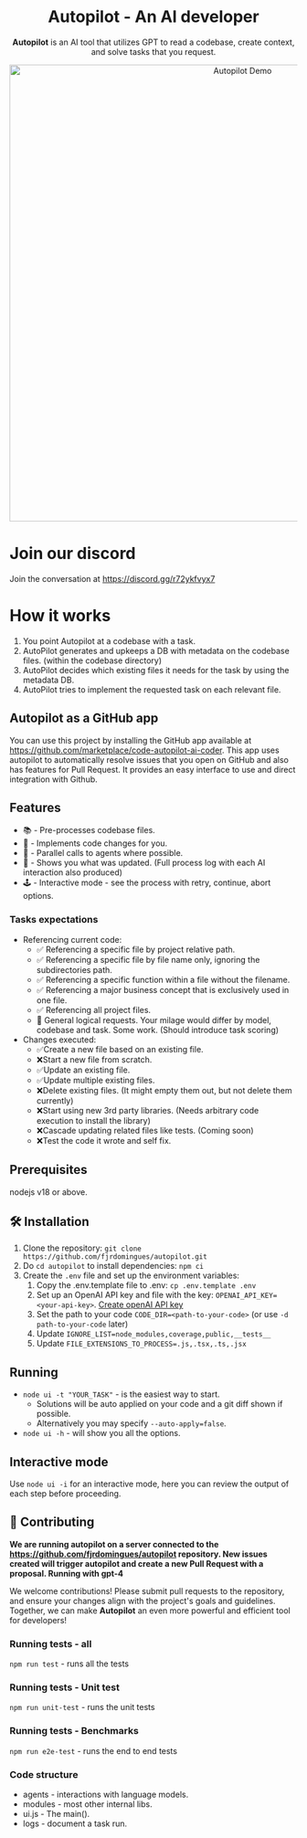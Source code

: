 <h1 align="center">Autopilot - An AI developer</h1>

<p align="center">
  <strong>Autopilot</strong> is an AI tool that utilizes GPT to read a codebase, create context, and solve tasks that you request.
</p>

<p align="center">
  <img src="public/demo.gif" alt="Autopilot Demo" width="800"/>
</p>

# Join our discord
Join the conversation at https://discord.gg/r72ykfvyx7

# How it works 

1. You point Autopilot at a codebase with a task.
2. AutoPilot generates and upkeeps a DB with metadata on the codebase files. (within the codebase directory)
3. AutoPilot decides which existing files it needs for the task by using the metadata DB.
4. AutoPilot tries to implement the requested task on each relevant file.

## Autopilot as a GitHub app
You can use this project by installing the GitHub app available at https://github.com/marketplace/code-autopilot-ai-coder. This app uses autopilot to automatically resolve issues that you open on GitHub and also has features for Pull Request. It provides an easy interface to use and direct integration with Github.


## Features

- 📚 - Pre-processes codebase files.
- 🤖 - Implements code changes for you.
- 🚀 - Parallel calls to agents where possible.
- 📝 - Shows you what was updated. (Full process log with each AI interaction also produced)
- 🕹️ - Interactive mode - see the process with retry, continue, abort options.

### Tasks expectations
- Referencing current code:
  - ✅ Referencing a specific file by project relative path.
  - ✅ Referencing a specific file by file name only, ignoring the subdirectories path.
  - ✅ Referencing a specific function within a file without the filename.
  - ✅ Referencing a major business concept that is exclusively used in one file.
  - ✅ Referencing all project files.
  - 🤔 General logical requests. Your milage would differ by model, codebase and task. Some work. (Should introduce task scoring)
- Changes executed:
  - ✅Create a new file based on an existing file.
  - ❌Start a new file from scratch.
  - ✅Update an existing file.
  - ✅Update multiple existing files.
  - ❌Delete existing files. (It might empty them out, but not delete them currently)
  - ❌Start using new 3rd party libraries. (Needs arbitrary code execution to install the library)
  - ❌Cascade updating related files like tests. (Coming soon)
  - ❌Test the code it wrote and self fix.

## Prerequisites 
nodejs v18 or above.

## 🛠️ Installation

1. Clone the repository: `git clone https://github.com/fjrdomingues/autopilot.git`
2. Do `cd autopilot` to install dependencies: `npm ci`
3. Create the `.env` file and set up the environment variables:
   1. Copy the .env.template file to .env: `cp .env.template .env`
   2. Set up an OpenAI API key and file with the key: `OPENAI_API_KEY=<your-api-key>`. [Create openAI API key](https://platform.openai.com/account/api-keys)
   3. Set the path to your code `CODE_DIR=<path-to-your-code>` (or use `-d path-to-your-code` later)
   4. Update `IGNORE_LIST=node_modules,coverage,public,__tests__`
   5. Update `FILE_EXTENSIONS_TO_PROCESS=.js,.tsx,.ts,.jsx`
   
## Running
* `node ui -t "YOUR_TASK"` - is the easiest way to start.
  * Solutions will be auto applied on your code and a git diff shown if possible. 
  * Alternatively you may specify `--auto-apply=false`.
* `node ui -h` - will show you all the options.

## Interactive mode
Use `node ui -i` for an interactive mode, here you can review the output of each step before proceeding.

## 🤝 Contributing

**We are running autopilot on a server connected to the https://github.com/fjrdomingues/autopilot repository. New issues created will trigger autopilot and create a new Pull Request with a proposal. Running with gpt-4**

We welcome contributions! Please submit pull requests to the repository, and ensure your changes align with the project's goals and guidelines. Together, we can make **Autopilot** an even more powerful and efficient tool for developers!

### Running tests - all
`npm run test` - runs all the tests

### Running tests - Unit test
`npm run unit-test` - runs the unit tests

### Running tests - Benchmarks
`npm run e2e-test` - runs the end to end tests

### Code structure
- agents - interactions with language models.
- modules - most other internal libs.
- ui.js - The main().
- logs - document a task run.
